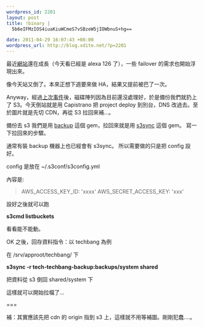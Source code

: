 ```yaml
--- 
wordpress_id: 2201
layout: post
title: !binary |
  5b6eIFMzIOS4iuaKiuWCmeS7vSBzeW5jIOWbnuS+hg==

date: 2011-04-29 16:07:43 +08:00
wordpress_url: http://blog.xdite.net/?p=2201
---
```

最近<a href="http://www.techbang.com.tw">網站</a>還在成長（今天看已經是 alexa 126 了），一些 failover 的需求也開始浮現出來。

像今天站又倒了。本來正想下週要來做 HA，結果又提前被巴了一次。

Anyway，經過<a href="http://blog.xdite.net/?p=2190">上次事件</a>後，磁碟陣列因為目前還沒處理好，於是備份我們就扔上了 S3。今天倒站就是用 Capistrano 把 project deploy 到別台，DNS 改過去。至於圖片就是先切 CDN，再從 S3 拉回來補...。

備份去 s3 我們是用 <a href="http://blog.xdite.net/?p=2190">backup</a> 這個 gem，拉回來就是用 <a href="https://github.com/drnic/s3sync">s3sync</a> 這個 gem。
寫一下拉回來的步驟。

通常有裝 backup 機器上也已經會有 s3sync。
所以需要做的只是把 config 設好。

config 是放在 ~/.s3conf/s3config.yml

內容是: 



<blockquote>AWS_ACCESS_KEY_ID: 'xxxx'
AWS_SECRET_ACCESS_KEY: 'xxx'</blockquote>

設好之後就可以跑

<strong>s3cmd listbuckets </strong>

看看能不能動。

OK 之後，回存資料指令：以 techbang 為例

在 /srv/approot/techbang/ 下

<strong>s3sync -r tech-techbang-backup:backups/system shared</strong>

把資料從 s3 倒回 shared/system 下

這樣就可以開始拉檔了...

===

補：其實應該先把 cdn 的 origin 指到 s3 上，這樣就不用等補圖。剛剛犯蠢....。
